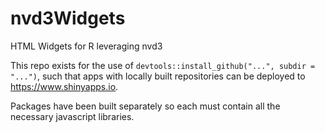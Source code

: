 # nvd3Widgets
HTML Widgets for R leveraging nvd3

This repo exists for the use of `devtools::install_github("...", subdir = "...")`, such that apps with locally built repositories can be deployed to https://www.shinyapps.io.

Packages have been built separately so each must contain all the necessary javascript libraries.
